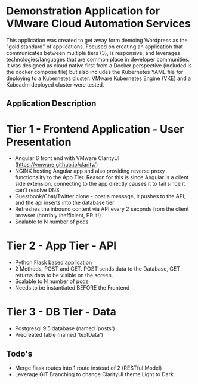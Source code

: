 # Demonstration Application for VMware Cloud Automation Services 

This application was created to get away form demoing Wordpress as the "gold standard" of applications. Focused on creating an application that communicates between multiple tiers (3), is responsive, and leverages technologies/languages that are common place in developer communities. It was designed as cloud native first from a Docker perspective (included is the docker compose file) but also includes the Kubernetes YAML file for deploying to a Kubernetes cluster. VMware Kubernetes Engine (VKE) and a Kubeadm deployed cluster were tested. 

## Application Description 

# Tier 1 - Frontend Application - User Presentation 

* Angular 6 front end with VMware ClarityUI (https://vmware.github.io/clarity/)
* NGINX hosting Angular app and also providing reverse proxy functionality to the App Tier. Reason for this is since Angular is a client side extension, connecting to the app directly causes it to fail since it can't resolve DNS
* Guestbook/Chat/Twitter clone - post a message, it pushes to the API, and the api inserts into the database tier 
* Refreshes the inbound content via API every 2 seconds from the client browser (horribly inefficient, PR it!)
* Scalable to N number of pods

# Tier 2 - App Tier - API 

* Python Flask based application
* 2 Methods, POST and GET. POST sends data to the Database, GET returns data to be visible on the screen.
* Scalable to N number of pods 
* Needs to be instantiated BEFORE the Frontend

# Tier 3 - DB Tier - Data 

* Postgresql 9.5 database (named 'posts')
* Precreated table (named 'textData') 


## Todo's

* Merge flask routes into 1 route instead of 2 (RESTful Model) 
* Leverage GIT Branching to change ClarityUI theme Light to Dark 
